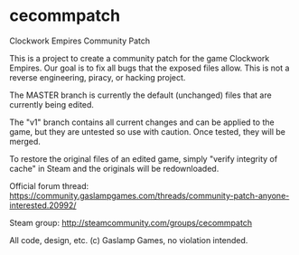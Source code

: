 # cecommpatch
Clockwork Empires Community Patch

This is a project to create a community patch for the game Clockwork Empires. Our goal is to fix all bugs that the exposed files allow. This is not a reverse engineering, piracy, or hacking project.

The MASTER branch is currently the default (unchanged) files that are currently being edited.

The "v1" branch contains all current changes and can be applied to the game, but they are untested so use with caution. Once tested, they will be merged.

To restore the original files of an edited game, simply "verify integrity of cache" in Steam and the originals will be redownloaded.


Official forum thread: https://community.gaslampgames.com/threads/community-patch-anyone-interested.20992/

Steam group: http://steamcommunity.com/groups/cecommpatch



All code, design, etc. (c) Gaslamp Games, no violation intended.
